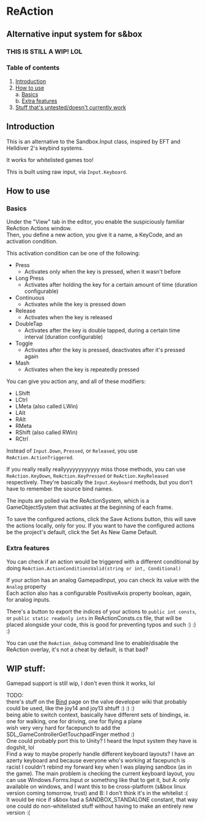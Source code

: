 # ReAction

## Alternative input system for s&box

### THIS IS STILL A WIP! LOL

### Table of contents
1. [Introduction](#introduction)  
2. [How to use](#howtouse)  
	a. [Basics](#basics)  
	b. [Extra features](#extra)  
3. [Stuff that's untested/doesn't currently work](#wip)

## Introduction <a name="introduction"></a>
This is an alternative to the Sandbox.Input class, inspired by EFT and Helldiver 2's keybind systems.  

It works for whitelisted games too!  
  
This is built using raw input, via `Input.Keyboard`.
  
## How to use <a name="howtouse"></a>

### Basics <a name="basics"></a>
Under the "View" tab in the editor, you enable the suspiciously familiar ReAction Actions window.  
Then, you define a new action, you give it a name, a KeyCode, and an activation condition.  
  
This activation condition can be one of the following:  
- Press
  - Activates only when the key is pressed, when it wasn't before
- Long Press  
  - Activates after holding the key for a certain amount of time (duration configurable)
- Continuous
  - Activates while the key is pressed down
- Release
  - Activates when the key is released
- DoubleTap
  - Activates after the key is double tapped, during a certain time interval (duration configurable)
- Toggle
  - Activates after the key is pressed, deactivates after it's pressed again
- Mash
  - Activates when the key is repeatedly pressed  
 
You can give you action any, and all of these modifiers:
- LShift  
- LCtrl  
- LMeta (also called LWin)  
- LAlt  
- RAlt  
- RMeta  
- RShift (also called RWin)  
- RCtrl  

Instead of `Input.Down`, `Pressed`, or `Released`, you use `ReAction.ActionTriggered`.  

If you really really reallyyyyyyyyyyyy miss those methods, you can use `ReAction.KeyDown`, `ReAction.KeyPressed` or `ReAction.KeyReleased` respectively. They're basically the `Input.Keyboard` methods, but you don't have to remember the source bind names.

The inputs are polled via the ReActionSystem, which is a GameObjectSystem that activates at the beginning of each frame.

To save the configured actions, click the Save Actions button, this will save the actions locally, only for you. If you want to have the configured actions be the project's default, click the Set As New Game Default.

### Extra features <a name="extra"></a>
You can check if an action would be triggered with a different conditional by doing `ReAction.ActionConditionsValid(string or int, Conditional)`  

If your action has an analog GamepadInput, you can check its value with the `Analog` property  
Each action also has a configurable PositiveAxis property boolean, again, for analog inputs.  

There's a button to export the indices of your actions to `public int consts`, or `public static readonly ints` in ReActionConsts.cs file, that will be placed alongside your code, this is good for preventing typos and such :) :) :)  

You can use the `ReAction_debug` command line to enable/disable the ReAction overlay, it's not a cheat by default, is that bad?  

## WIP stuff: <a name="wip"></a>  
Gamepad support is still wip, I don't even think it works, lol  

TODO:  
there's stuff on the [Bind](https://developer.valvesoftware.com/wiki/Bind) page on the valve developer wiki that probably could be used, like the joy14 and joy13 shtuff :) :) :)  
being able to switch context, basically have different sets of bindings, ie. one for walking, one for driving, one for flying a plane  
wish very very hard for facepunch to add the SDL_GameControllerGetTouchpadFinger method :)  
One could probably port this to Unity? I heard the Input system they have is dogshit, lol  
Find a way to maybe properly handle different keyboard layouts? I have an azerty keyboard and because everyone who's working at facepunch is racist I couldn't rebind my forward key when I was playing sandbox (as in the game). The main problem is checking the current keyboard layout, you can use Windows.Forms.Input or something like that to get it, but A: only available on windows, and I want this to be cross-platform (s&box linux version coming tomorrow, trust) and B: I don't think it's in the whitelist :(  
It would be nice if s&box had a SANDBOX_STANDALONE constant, that way one could do non-whitelisted stuff without having to make an entirely new version :(
